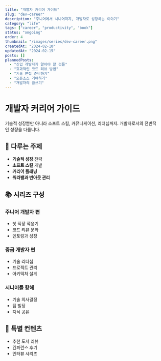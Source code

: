 ```yaml
---
title: "개발자 커리어 가이드"
slug: "dev-career"
description: "주니어에서 시니어까지, 개발자로 성장하는 이야기"
category: "life"
tags: ["career", "productivity", "book"]
status: "ongoing"
order: 4
thumbnail: "/images/series/dev-career.png"
createdAt: "2024-02-10"
updatedAt: "2024-02-15"
posts: []
plannedPosts:
  - "신입 개발자가 알아야 할 것들"
  - "효과적인 코드 리뷰 방법"
  - "기술 면접 준비하기"
  - "오픈소스 기여하기"
  - "개발자의 글쓰기"
---
```


# 개발자 커리어 가이드

기술적 성장뿐만 아니라 소프트 스킬, 커뮤니케이션, 리더십까지. 개발자로서의 전반적인 성장을 다룹니다.

## 🎯 다루는 주제

- **기술적 성장** 전략
- **소프트 스킬** 개발
- **커리어 플래닝**
- **워라밸과 번아웃 관리**

## 📚 시리즈 구성

### 주니어 개발자 편
- 첫 직장 적응기
- 코드 리뷰 문화
- 멘토링과 성장

### 중급 개발자 편
- 기술 리더십
- 프로젝트 관리
- 아키텍처 설계

### 시니어를 향해
- 기술 의사결정
- 팀 빌딩
- 지식 공유

## 🌟 특별 컨텐츠

- 추천 도서 리뷰
- 컨퍼런스 후기
- 인터뷰 시리즈